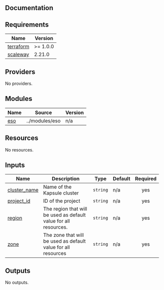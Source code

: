 ## Documentation

<!-- BEGINNING OF PRE-COMMIT-TERRAFORM DOCS HOOK -->
## Requirements

| Name | Version |
|------|---------|
| <a name="requirement_terraform"></a> [terraform](#requirement\_terraform) | >= 1.0.0 |
| <a name="requirement_scaleway"></a> [scaleway](#requirement\_scaleway) | 2.21.0 |

## Providers

No providers.

## Modules

| Name | Source | Version |
|------|--------|---------|
| <a name="module_eso"></a> [eso](#module\_eso) | ../modules/eso | n/a |

## Resources

No resources.

## Inputs

| Name | Description | Type | Default | Required |
|------|-------------|------|---------|:--------:|
| <a name="input_cluster_name"></a> [cluster\_name](#input\_cluster\_name) | Name of the Kapsule cluster | `string` | n/a | yes |
| <a name="input_project_id"></a> [project\_id](#input\_project\_id) | ID of the project | `string` | n/a | yes |
| <a name="input_region"></a> [region](#input\_region) | The region that will be used as default value for all resources. | `string` | n/a | yes |
| <a name="input_zone"></a> [zone](#input\_zone) | The zone that will be used as default value for all resources | `string` | n/a | yes |

## Outputs

No outputs.
<!-- END OF PRE-COMMIT-TERRAFORM DOCS HOOK -->
